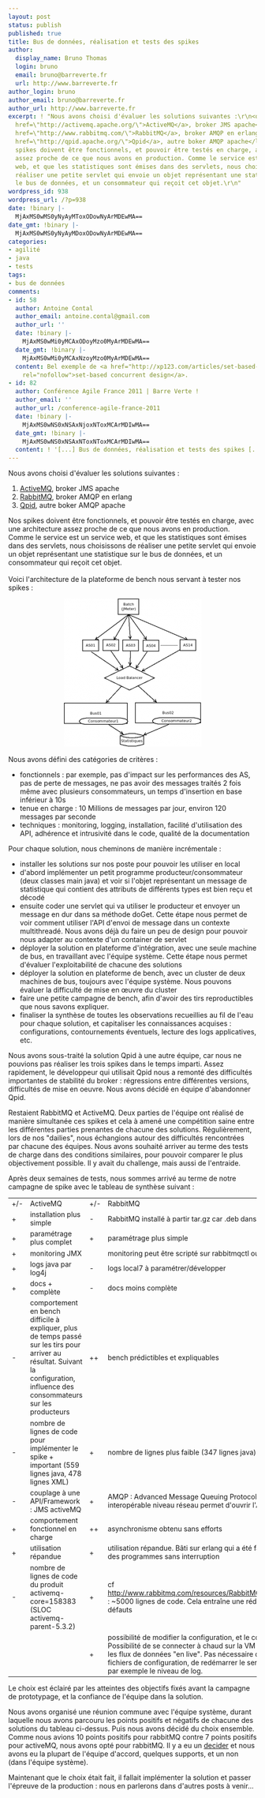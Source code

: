 ```yaml
---
layout: post
status: publish
published: true
title: Bus de données, réalisation et tests des spikes
author:
  display_name: Bruno Thomas
  login: bruno
  email: bruno@barreverte.fr
  url: http://www.barreverte.fr
author_login: bruno
author_email: bruno@barreverte.fr
author_url: http://www.barreverte.fr
excerpt: ! "Nous avons choisi d'évaluer les solutions suivantes :\r\n<ol>\r\n\t<li><a
  href=\"http://activemq.apache.org/\">ActiveMQ</a>, broker JMS apache</li>\r\n\t<li><a
  href=\"http://www.rabbitmq.com/\">RabbitMQ</a>, broker AMQP en erlang</li>\r\n\t<li><a
  href=\"http://qpid.apache.org/\">Qpid</a>, autre boker AMQP apache</li>\r\n</ol>\r\nNos
  spikes doivent être fonctionnels, et pouvoir être testés en charge, avec une architecture
  assez proche de ce que nous avons en production. Comme le service est un service
  web, et que les statistiques sont émises dans des servlets, nous choisissons de
  réaliser une petite servlet qui envoie un objet représentant une statistique sur
  le bus de données, et un consommateur qui reçoit cet objet.\r\n"
wordpress_id: 938
wordpress_url: /?p=938
date: !binary |-
  MjAxMS0wMS0yNyAyMToxODowNyArMDEwMA==
date_gmt: !binary |-
  MjAxMS0wMS0yNyAyMDoxODowNyArMDEwMA==
categories:
- agilité
- java
- tests
tags:
- bus de données
comments:
- id: 58
  author: Antoine Contal
  author_email: antoine.contal@gmail.com
  author_url: ''
  date: !binary |-
    MjAxMS0wMi0yMCAxODoyMzo0MyArMDEwMA==
  date_gmt: !binary |-
    MjAxMS0wMi0yMCAxNzoyMzo0MyArMDEwMA==
  content: Bel exemple de <a href="http://xp123.com/articles/set-based-concurrent-engineering/"
    rel="nofollow">set-based concurrent design</a>.
- id: 82
  author: Conférence Agile France 2011 | Barre Verte !
  author_email: ''
  author_url: /conference-agile-france-2011
  date: !binary |-
    MjAxMS0wNS0xNSAxNjoxNToxMCArMDIwMA==
  date_gmt: !binary |-
    MjAxMS0wNS0xNSAxNToxNToxMCArMDIwMA==
  content: ! '[...] Bus de données, réalisation et tests des spikes [...]'
---
```

<p>Nous avons choisi d'évaluer les solutions suivantes :</p>
<ol>
<li><a href="http://activemq.apache.org/">ActiveMQ</a>, broker JMS apache</li>
<li><a href="http://www.rabbitmq.com/">RabbitMQ</a>, broker AMQP en erlang</li>
<li><a href="http://qpid.apache.org/">Qpid</a>, autre boker AMQP apache</li>
</ol>
<p>Nos spikes doivent être fonctionnels, et pouvoir être testés en charge, avec une architecture assez proche de ce que nous avons en production. Comme le service est un service web, et que les statistiques sont émises dans des servlets, nous choisissons de réaliser une petite servlet qui envoie un objet représentant une statistique sur le bus de données, et un consommateur qui reçoit cet objet.<br />
<a id="more"></a><a id="more-938"></a><br />
Voici l'architecture de la plateforme de bench nous servant à tester nos spikes :</p>
<p style="text-align: center;">
<a href="/images/bench_stats.png"><img class="size-medium wp-image-1321 aligncenter" title="Architecture des tests de charge" src="/images/bench_stats-279x300.png" alt="Architecture des tests de charge" width="279" height="300" /></a></p>
<p>Nous avons défini des catégories de critères :</p>
<ul>
<li>fonctionnels : par exemple, pas d'impact sur les performances des AS, pas de perte de messages, ne pas avoir des messages traités 2 fois même avec plusieurs consommateurs, un temps d'insertion en base inférieur à 10s</li>
<li>tenue en charge : 10 Millions de messages par jour, environ 120 messages par seconde</li>
<li>techniques : monitoring, logging, installation, facilité d'utilisation des API, adhérence et intrusivité dans le code, qualité de la documentation</li>
</ul>
<p>Pour chaque solution, nous cheminons de manière incrémentale :</p>
<ul>
<li>installer les solutions sur nos poste pour pouvoir les utiliser en local</li>
<li>d'abord implémenter un petit programme producteur/consommateur (deux classes main java) et voir si l'objet représentant un message de statistique qui contient des attributs de différents types est bien reçu et décodé</li>
<li>ensuite coder une servlet qui va utiliser le producteur et envoyer un message en dur dans sa méthode doGet. Cette étape nous permet de voir comment utiliser l'API d'envoi de message dans un contexte multithreadé. Nous avons déjà du faire un peu de design pour pouvoir nous adapter au contexte d'un container de servlet</li>
<li>déployer la solution en plateforme d'intégration, avec une seule machine de bus, en travaillant avec l'équipe système. Cette étape nous permet d'évaluer l'exploitabilité de chacune des solutions</li>
<li>déployer la solution en plateforme de bench, avec un cluster de deux machines de bus, toujours avec l'équipe système. Nous pouvons évaluer la difficulté de mise en œuvre du cluster</li>
<li>faire une petite campagne de bench, afin d'avoir des tirs reproductibles que nous savons expliquer.</li>
<li>finaliser la synthèse de toutes les observations recueillies au fil de l'eau pour chaque solution, et capitaliser les connaissances acquises : configurations, contournements éventuels, lecture des logs applicatives, etc.</li>
</ul>
<p>Nous avons sous-traité la solution Qpid à une autre équipe, car nous ne pouvions pas réaliser les trois spikes dans le temps imparti. Assez rapidement, le développeur qui utilisait Qpid nous a remonté des difficultés importantes de stabilité du broker : régressions entre différentes versions, difficultés de mise en oeuvre. Nous avons décidé en équipe d'abandonner Qpid.</p>
<p>Restaient RabbitMQ et ActiveMQ. Deux parties de l'équipe ont réalisé de manière simultanée ces spikes et cela à amené une compétition saine entre les différentes parties prenantes de chacune des solutions. Régulièrement, lors de nos "dailies", nous échangions autour des difficultés rencontrées par chacune des équipes. Nous avons souhaité arriver au terme des tests de charge dans des conditions similaires, pour pouvoir comparer le plus objectivement possible. Il y avait du challenge, mais aussi de l'entraide.</p>
<p>Après deux semaines de tests, nous sommes arrivé au terme de notre campagne de spike avec le tableau de synthèse suivant :</p>
<table class="comparatif">
<tbody>
<tr>
<td>+/-</td>
<td>ActiveMQ</td>
<td>+/-</td>
<td>RabbitMQ</td>
</tr>
<tr>
<td>+</td>
<td>installation plus simple</td>
<td>-</td>
<td>RabbitMQ installé à partir tar.gz car .deb dans testing</td>
</tr>
<tr>
<td>+</td>
<td>paramétrage plus complet</td>
<td>+</td>
<td>paramétrage plus simple</td>
</tr>
<tr>
<td>+</td>
<td>monitoring JMX</td>
<td></td>
<td>monitoring peut être scripté sur rabbitmqctl ou par le plugin SNMP</td>
</tr>
<tr>
<td>+</td>
<td>logs java par log4j</td>
<td>-</td>
<td>logs local7 à paramétrer/développer</td>
</tr>
<tr>
<td>+</td>
<td>docs + complète</td>
<td>-</td>
<td>docs moins complète</td>
</tr>
<tr>
<td>-</td>
<td>comportement en bench difficile à expliquer, plus de temps passé sur les tirs pour arriver au résultat. Suivant la configuration, influence des consommateurs sur les producteurs</td>
<td>++</td>
<td>bench prédictibles et expliquables</td>
</tr>
<tr>
<td>-</td>
<td>nombre de lignes de code pour implémenter le spike + important (559 lignes java, 478 lignes XML)</td>
<td>+</td>
<td>nombre de lignes plus faible (347 lignes java)</td>
</tr>
<tr>
<td>-</td>
<td>couplage à une API/Framework : JMS activeMQ</td>
<td>+</td>
<td>AMQP : Advanced Message Queuing Protocol, protocole interopérable niveau réseau permet d'ouvrir l'API du bus</td>
</tr>
<tr>
<td>+</td>
<td>comportement fonctionnel en charge</td>
<td>++</td>
<td>asynchronisme obtenu sans efforts</td>
</tr>
<tr>
<td>+</td>
<td>utilisation répandue</td>
<td>+</td>
<td>utilisation répandue. Bâti sur erlang qui a été fait pour faire tourner des programmes sans interruption</td>
</tr>
<tr>
<td>-</td>
<td>nombre de lignes de code du produit activemq-core=158383 (SLOC activemq-parent-5.3.2)</td>
<td>+</td>
<td>cf <a href="http://www.rabbitmq.com/resources/RabbitMQ_FITEclub_2009.pdf">http://www.rabbitmq.com/resources/RabbitMQ_FITEclub_2009.pdf</a> : ~5000 lignes de code. Cela entraîne une réduction du risque de défauts</td>
</tr>
<tr>
<td></td>
<td></td>
<td>+</td>
<td>possibilité de modifier la configuration, et le code à chaud. Possibilité de se connecter à chaud sur la VM erlang et d'afficher les flux de données "en live". Pas nécessaire de modifier des fichiers de configuration, de redémarrer le service pour changer par exemple le niveau de log.</td>
</tr>
</tbody>
</table>
<p>Le choix est éclairé par les atteintes des objectifs fixés avant la campagne de prototypage, et la confiance de l'équipe dans la solution.</p>
<p>Nous avons organisé une réunion commune avec l'équipe système, durant laquelle nous avons parcouru les points positifs et négatifs de chacune des solutions du tableau ci-dessus. Puis nous avons décidé du choix ensemble. Comme nous avions 10 points positifs pour rabbitMQ contre 7 points positifs pour activeMQ, nous avons opté pour rabbitMQ. Il y a eu un <a href="http://www.darkcoding.net/behaviour/decider-protocol/">decider</a> et nous avons eu la plupart de l'équipe d'accord, quelques supports, et un non (dans l'équipe système).</p>
<p>Maintenant que le choix était fait, il fallait implémenter la solution et passer l'épreuve de la production : nous en parlerons dans d'autres posts à venir...</p>
